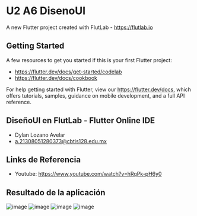 # U2 A6 DisenoUI

A new Flutter project created with FlutLab - https://flutlab.io

## Getting Started

A few resources to get you started if this is your first Flutter project:

- https://flutter.dev/docs/get-started/codelab
- https://flutter.dev/docs/cookbook

For help getting started with Flutter, view our
https://flutter.dev/docs, which offers tutorials,
samples, guidance on mobile development, and a full API reference.

## DiseñoUI en FlutLab - Flutter Online IDE
- Dylan Lozano Avelar
- a.21308051280373@cbtis128.edu.mx

## Links de Referencia
- Youtube: https://www.youtube.com/watch?v=hRqPk-pH6y0

## Resultado de la aplicación 
![image](https://github.com/DylanLozanoAvelar/U2-A6-DisenoUI/assets/143743272/35cee11a-4afd-4e55-89d9-97205668d149)
![image](https://github.com/DylanLozanoAvelar/U2-A6-DisenoUI/assets/143743272/bec2bdb6-52d0-4194-81e4-99edba69e630)
![image](https://github.com/DylanLozanoAvelar/U2-A6-DisenoUI/assets/143743272/72c65305-4472-47b6-94b1-5b4ada5c75ac)
![image](https://github.com/DylanLozanoAvelar/U2-A6-DisenoUI/assets/143743272/b430899d-b096-4e20-bd57-dd79ffe79824)
